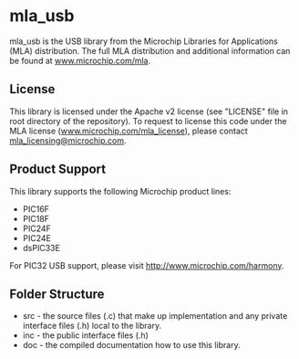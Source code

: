 # mla_usb
mla_usb is the USB library from the Microchip Libraries for Applications (MLA) distribution.  The full MLA distribution and additional information can be found at www.microchip.com/mla.

## License
This library is licensed under the Apache v2 license (see "LICENSE" file in root directory of the repository).  To request to license this code under the MLA license (www.microchip.com/mla_license), please contact mla_licensing@microchip.com.

## Product Support
This library supports the following Microchip product lines:
* PIC16F
* PIC18F
* PIC24F
* PIC24E
* dsPIC33E

For  PIC32 USB support, please visit http://www.microchip.com/harmony.

## Folder Structure
* src - the source files (.c) that make up implementation and any private interface files (.h) local to the library.
* inc - the public interface files (.h)
* doc - the compiled documentation how to use this library.
